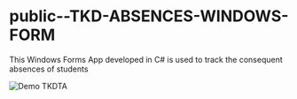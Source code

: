 # public--TKD-ABSENCES-WINDOWS-FORM
This Windows Forms App developed in C# is used to track the consequent absences of students

![Demo TKDTA](https://github.com/JohnSymeon/public--TKD-ABSENCES-WINDOWS-FORM/assets/125981941/fd1ec250-7a6e-46c8-99fa-dbb8716a6478)
